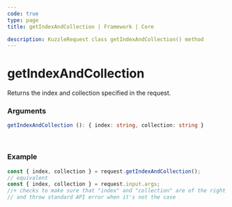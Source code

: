```yaml
---
code: true
type: page
title: getIndexAndCollection | Framework | Core

description: KuzzleRequest class getIndexAndCollection() method
---
```


# getIndexAndCollection

<SinceBadge version="2.11.0" />

Returns the index and collection specified in the request.

### Arguments

```ts
getIndexAndCollection (): { index: string, collection: string }
```

</br>

### Example

```ts
const { index, collection } = request.getIndexAndCollection();
// equivalent
const { index, collection } = request.input.args;
//+ checks to make sure that "index" and "collection" are of the right type
// and throw standard API error when it's not the case
```
